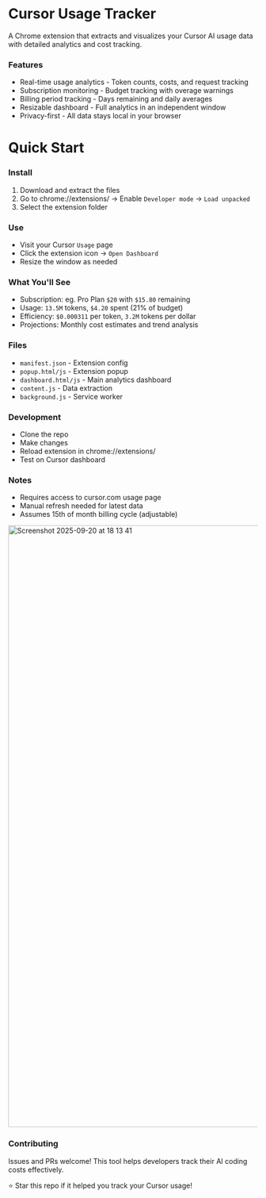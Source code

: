 # Cursor Usage Tracker


A Chrome extension that extracts and visualizes your Cursor AI usage data with detailed analytics and cost tracking.


### Features

- Real-time usage analytics - Token counts, costs, and request tracking
- Subscription monitoring - Budget tracking with overage warnings
- Billing period tracking - Days remaining and daily averages
- Resizable dashboard - Full analytics in an independent window
- Privacy-first - All data stays local in your browser


# Quick Start

### Install

1. Download and extract the files
2. Go to chrome://extensions/ → Enable `Developer mode` → `Load unpacked`
3. Select the extension folder


### Use

- Visit your Cursor `Usage` page
- Click the extension icon → `Open Dashboard`
- Resize the window as needed


### What You'll See

- Subscription: eg. Pro Plan `$20` with `$15.80` remaining
- Usage: `13.5M` tokens, `$4.20` spent (21% of budget)
- Efficiency: `$0.000311` per token, `3.2M` tokens per dollar
- Projections: Monthly cost estimates and trend analysis


### Files
- `manifest.json`     - Extension config
- `popup.html/js`     - Extension popup  
- `dashboard.html/js` - Main analytics dashboard
- `content.js`        - Data extraction
- `background.js`     - Service worker


### Development

- Clone the repo
- Make changes
- Reload extension in chrome://extensions/
- Test on Cursor dashboard


### Notes

- Requires access to cursor.com usage page
- Manual refresh needed for latest data
- Assumes 15th of month billing cycle (adjustable)


<img width="1015" height="1213" alt="Screenshot 2025-09-20 at 18 13 41" src="https://github.com/user-attachments/assets/558d8ea8-d340-4896-8033-1db716e3d405" />

### Contributing
Issues and PRs welcome! This tool helps developers track their AI coding costs effectively.


⭐ Star this repo if it helped you track your Cursor usage!
